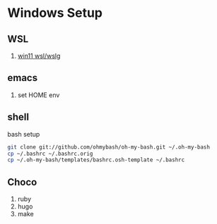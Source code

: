 # Windows Setup


## WSL
1. [win11 wsl/wslg](https://juejin.cn/post/6991626371608903694)



## emacs

1. set HOME env

## shell

bash setup

```bash
git clone git://github.com/ohmybash/oh-my-bash.git ~/.oh-my-bash
cp ~/.bashrc ~/.bashrc.orig
cp ~/.oh-my-bash/templates/bashrc.osh-template ~/.bashrc
```

## Choco

1. ruby
2. hugo
3. make
